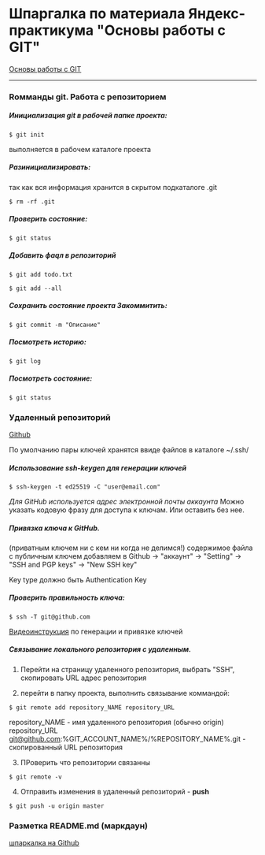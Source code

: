 # Шпаргалка по материала Яндекс-практикума "Основы работы с GIT"
[Основы работы с GIT](https://practicum.yandex.ru/git-basics/?from=catalog)

---

### Rомманды git. Работа с репозиторием

##### _Инициализация_ git в рабочей папке проекта:

```BUSH
$ git init
```
выполняется в рабочем каталоге проекта


##### _Разинициализировать_: 
так как вся информация хранится в скрытом подкаталоге .git

```BUSH
$ rm -rf .git
```


##### Проверить _состояние_: 

```BUSH
$ git status
```


##### _Добавить фаqл_ в репозиторий 

```BUSH
$ git add todo.txt 
```

```BUSH
$ git add --all
```

##### Сохранить состояние проекта _Закоммитить_:

```BUSH
$ git commit -m "Описание"
```


##### Посмотреть _историю_:

```BUSH
$ git log
```


##### Посмотреть _состояние_:
 
```BUSH
$ git status
```


### Удаленный репозиторий 
[Github](https://github.com/) 

По умолчанию пары ключей хранятся ввиде файлов в каталоге ~/.ssh/


##### Использование ssh-keygen для _генерации_ ключей 

```BUSH
$ ssh-keygen -t ed25519 -C "user@email.com" 
```
_Для GitHub используется адрес электронной почты аккаунта_
Можно указать кодовую фразу для доступа к ключам. Или оставить без нее.


##### _Привязка_ ключа к GitHub. 

(приватным ключем ни с кем ни когда не делимся!)
содержимое файла с публичным ключем добавляем в 
Github -> "аккаунт" -> "Setting" -> "SSH and PGP keys" -> "New SSH key" 

Key type должно быть Authentication Key


#####  _Проверить_ правильность ключа:

```BUSH
$ ssh -T git@github.com 
```
[Видеоинструкция](https://code.s3.yandex.net/git_Basic/SSH_Screencast.mp4) по генерации и привязке ключей 



##### _Связывание_ локального репозитория с удаленным. 

1. Перейти на страницу удаленного репозитория, выбрать "SSH", скопировать URL адрес репозитория

2. перейти в папку проекта, выполнить связывание коммандой: 

```BUSH
$ git remote add repository_NAME repository_URL 
```
repository_NAME - имя удаленного репозитория (обычно origin)
repository_URL git@github.com:%GIT_ACCOUNT_NAME%/%REPOSITORY_NAME%.git - скопированный URL репозитория  

3. ПРоверить что репозитории связанны 

```BUSH 
$ git remote -v
```

4. Отправить изменения в удаленный репозиторий - __push__

```BUSH
$ git push -u origin master
```

### Разметка README.md (маркдаун)

[шпаркалка на Github](https://gist.github.com/fomvasss/8dd8cd7f88c67a4e3727f9d39224a84c)


